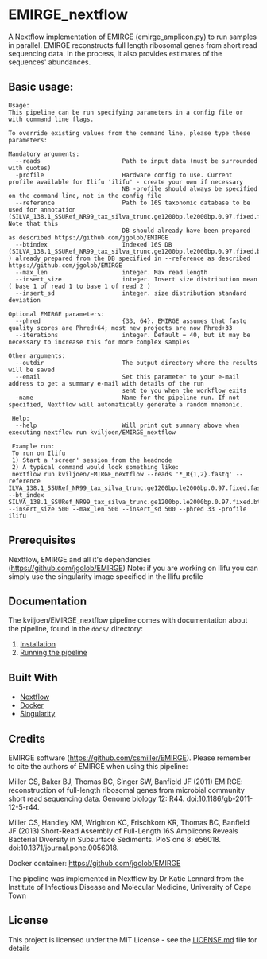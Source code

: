 # EMIRGE_nextflow
A Nextflow implementation of EMIRGE (emirge_amplicon.py) to run samples in parallel. EMIRGE reconstructs full length ribosomal genes from short read
sequencing data.  In the process, it also provides estimates of the sequences' abundances.

## Basic usage:
    Usage:
    This pipeline can be run specifying parameters in a config file or with command line flags.
    
    To override existing values from the command line, please type these parameters:
    
    Mandatory arguments:
      --reads                       Path to input data (must be surrounded with quotes)
      -profile                      Hardware config to use. Current profile available for Ilifu 'ilifu' - create your own if necessary
                                    NB -profile should always be specified on the command line, not in the config file
      --reference                   Path to 16S taxonomic database to be used for annotation (SILVA_138.1_SSURef_NR99_tax_silva_trunc.ge1200bp.le2000bp.0.97.fixed.fasta). Note that this 
                                    DB should already have been prepared as described https://github.com/jgolob/EMIRGE
      --btindex                     Indexed 16S DB (SILVA_138.1_SSURef_NR99_tax_silva_trunc.ge1200bp.le2000bp.0.97.fixed.btindex ) already prepared from the DB specified in --reference as described https://github.com/jgolob/EMIRGE
      --max_len                     integer. Max read length
      --insert_size                 integer. Insert size distribution mean ( base 1 of read 1 to base 1 of read 2 )
      --insert_sd                   integer. size distribution standard deviation
    
    Optional EMIRGE parameters:
      --phred                       {33, 64}. EMIRGE assumes that fastq quality scores are Phred+64; most new projects are now Phred+33
      --iterations                  integer. Default = 40, but it may be necessary to increase this for more complex samples                                       
  
    Other arguments:
      --outdir                      The output directory where the results will be saved
      --email                       Set this parameter to your e-mail address to get a summary e-mail with details of the run                                     
                                    sent to you when the workflow exits
      -name                         Name for the pipeline run. If not specified, Nextflow will automatically generate a random mnemonic.
    
     Help:
      --help                        Will print out summary above when executing nextflow run kviljoen/EMIRGE_nextflow
                                  
     Example run:
     To run on Ilifu
     1) Start a 'screen' session from the headnode
     2) A typical command would look something like: 
     nextflow run kviljoen/EMIRGE_nextflow --reads '*_R{1,2}.fastq' --reference ILVA_138.1_SSURef_NR99_tax_silva_trunc.ge1200bp.le2000bp.0.97.fixed.fasta 
    --bt_index SILVA_138.1_SSURef_NR99_tax_silva_trunc.ge1200bp.le2000bp.0.97.fixed.btindex 
    --insert_size 500 --max_len 500 --insert_sd 500 --phred 33 -profile ilifu


## Prerequisites

Nextflow, EMIRGE and all it's dependencies (https://github.com/jgolob/EMIRGE)
Note: if you are working on Ilifu you can simply use the singularity image specified in the Ilifu profile 

## Documentation
The kviljoen/EMIRGE_nextflow pipeline comes with documentation about the pipeline, found in the `docs/` directory:

1. [Installation](docs/installation.md)
2. [Running the pipeline](docs/usage.md)

## Built With

* [Nextflow](https://www.nextflow.io/)
* [Docker](https://www.docker.com/what-docker)
* [Singularity](https://singularity.lbl.gov/)


## Credits

EMIRGE software (https://github.com/csmiller/EMIRGE). Please remember to cite the authors of EMIRGE when using this pipeline:

Miller CS, Baker BJ, Thomas BC, Singer SW, Banfield JF (2011) EMIRGE: reconstruction of full-length ribosomal genes from microbial community short read sequencing data. Genome biology 12: R44. doi:10.1186/gb-2011-12-5-r44.

Miller CS, Handley KM, Wrighton KC, Frischkorn KR, Thomas BC, Banfield JF (2013) Short-Read Assembly of Full-Length 16S Amplicons Reveals Bacterial Diversity in Subsurface Sediments. PloS one 8: e56018. doi:10.1371/journal.pone.0056018.

Docker container: https://github.com/jgolob/EMIRGE

The pipeline was implemented in Nextflow by Dr Katie Lennard from the Institute of Infectious Disease and Molecular Medicine, University of Cape Town

## License

This project is licensed under the MIT License - see the [LICENSE.md](LICENSE.md) file for details
